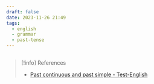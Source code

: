 ```yaml
---
draft: false
date: 2023-11-26 21:49
tags:
  - english
  - grammar
  - past-tense
---
```




## 


> [!info] References
> - [Past continuous and past simple - Test-English](https://test-english.com/grammar-points/a2/past-continuous-past-simple/)
> 
